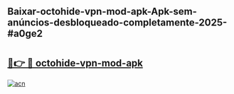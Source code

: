 ## Baixar-octohide-vpn-mod-apk-Apk-sem-anúncios-desbloqueado-completamente-2025-#a0ge2

# <h2><a href="https://ainizakaria.my?title=octohide-vpn-mod-apk&ref=20M">🔗👉 🔴 octohide-vpn-mod-apk</a></h2>

[![acn](https://github.com/user-attachments/assets/0f9c940e-d8b0-45ae-aac7-cd30a18b3e1c)](https://ainizakaria.my?title=octohide-vpn-mod-apk&ref=20M)

